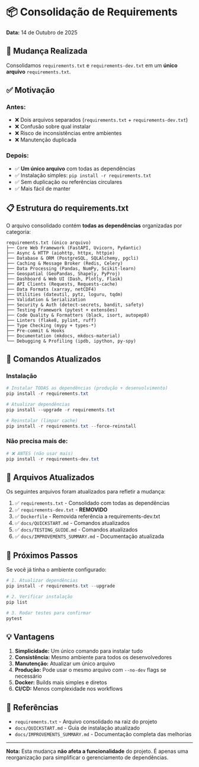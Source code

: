 # 📦 Consolidação de Requirements

**Data:** 14 de Outubro de 2025

## 🎯 Mudança Realizada

Consolidamos `requirements.txt` e `requirements-dev.txt` em um **único arquivo** `requirements.txt`.

## ✅ Motivação

### Antes:
- ❌ Dois arquivos separados (`requirements.txt` + `requirements-dev.txt`)
- ❌ Confusão sobre qual instalar
- ❌ Risco de inconsistências entre ambientes
- ❌ Manutenção duplicada

### Depois:
- ✅ **Um único arquivo** com todas as dependências
- ✅ Instalação simples: `pip install -r requirements.txt`
- ✅ Sem duplicação ou referências circulares
- ✅ Mais fácil de manter

## 📋 Estrutura do requirements.txt

O arquivo consolidado contém **todas as dependências** organizadas por categoria:

```
requirements.txt (único arquivo)
├── Core Web Framework (FastAPI, Uvicorn, Pydantic)
├── Async & HTTP (aiohttp, httpx, httpie)
├── Database & ORM (PostgreSQL, SQLAlchemy, pgcli)
├── Caching & Message Broker (Redis, Celery)
├── Data Processing (Pandas, NumPy, Scikit-learn)
├── Geospatial (GeoPandas, Shapely, PyProj)
├── Dashboard & Web UI (Dash, Plotly, Flask)
├── API Clients (Requests, Requests-cache)
├── Data Formats (xarray, netCDF4)
├── Utilities (dateutil, pytz, loguru, tqdm)
├── Validation & Serialization
├── Security & Auth (detect-secrets, bandit, safety)
├── Testing Framework (pytest + extensões)
├── Code Quality & Formatters (black, isort, autopep8)
├── Linters (flake8, pylint, ruff)
├── Type Checking (mypy + types-*)
├── Pre-commit & Hooks
├── Documentation (mkdocs, mkdocs-material)
└── Debugging & Profiling (ipdb, ipython, py-spy)
```

## 🔧 Comandos Atualizados

### Instalação

```powershell
# Instalar TODAS as dependências (produção + desenvolvimento)
pip install -r requirements.txt

# Atualizar dependências
pip install --upgrade -r requirements.txt

# Reinstalar (limpar cache)
pip install -r requirements.txt --force-reinstall
```

### Não precisa mais de:
```powershell
# ❌ ANTES (não usar mais)
pip install -r requirements-dev.txt
```

## 📝 Arquivos Atualizados

Os seguintes arquivos foram atualizados para refletir a mudança:

1. ✅ `requirements.txt` - Consolidado com todas as dependências
2. ✅ `requirements-dev.txt` - **REMOVIDO**
3. ✅ `Dockerfile` - Removida referência a requirements-dev.txt
4. ✅ `docs/QUICKSTART.md` - Comandos atualizados
5. ✅ `docs/TESTING_GUIDE.md` - Comandos atualizados
6. ✅ `docs/IMPROVEMENTS_SUMMARY.md` - Documentação atualizada

## 🚀 Próximos Passos

Se você já tinha o ambiente configurado:

```powershell
# 1. Atualizar dependências
pip install -r requirements.txt --upgrade

# 2. Verificar instalação
pip list

# 3. Rodar testes para confirmar
pytest
```

## 💡 Vantagens

1. **Simplicidade:** Um único comando para instalar tudo
2. **Consistência:** Mesmo ambiente para todos os desenvolvedores
3. **Manutenção:** Atualizar um único arquivo
4. **Produção:** Pode usar o mesmo arquivo com `--no-dev` flags se necessário
5. **Docker:** Builds mais simples e diretos
6. **CI/CD:** Menos complexidade nos workflows

## 📖 Referências

- `requirements.txt` - Arquivo consolidado na raiz do projeto
- `docs/QUICKSTART.md` - Guia de instalação atualizado
- `docs/IMPROVEMENTS_SUMMARY.md` - Documentação completa das melhorias

---

**Nota:** Esta mudança **não afeta a funcionalidade** do projeto. É apenas uma reorganização para simplificar o gerenciamento de dependências.
